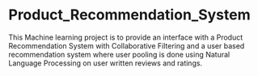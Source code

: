 # Product_Recommendation_System
This Machine learning project is to provide an interface with a Product Recommendation System with Collaborative Filtering and a user based recommendation system where user pooling is done using Natural Language Processing on user written reviews and ratings.
